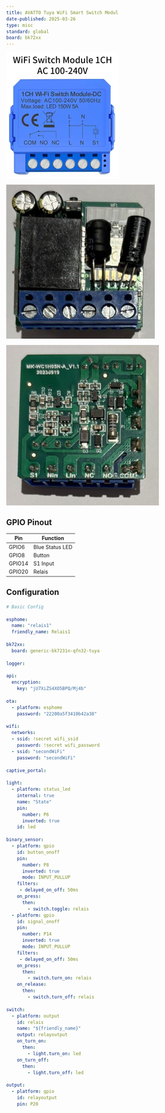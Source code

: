```yaml
---
title: AVATTO Tuya WiFi Smart Switch Modul
date-published: 2025-03-26
type: misc
standard: global
board: bk72xx
---
```


![Product Image](./AVATTOTuyaWiFiSmartSwitch.jpg "Product Image")

![Product front](./Frontside.jpg "Product front image")

![Product back](./Backside.jpg "Product back image")

## GPIO Pinout

| Pin    | Function           |
| ------ | ------------------ |
| GPIO6  | Blue Status LED    |
| GPIO8  | Button             |
| GPIO14 | S1 Input           |
| GPIO20 | Relais             |

## Configuration

```yaml
# Basic Config

esphome:
  name: "relais1"
  friendly_name: Relais1

bk72xx:
  board: generic-bk7231n-qfn32-tuya

logger:

api:
  encryption:
    key: "jU7XiZS4XO5BPQ/Mj4b"

ota:
  - platform: esphome
    password: "22200a5f3410b42a38"

wifi:
  networks:
  - ssid: !secret wifi_ssid
    password: !secret wifi_password
  - ssid: "secondWiFi"
    password: "secondWiFi"

captive_portal:

light:
  - platform: status_led
    internal: true
    name: "State"
    pin:
      number: P6
      inverted: true
    id: led

binary_sensor:
  - platform: gpio
    id: button_onoff
    pin:
      number: P8
      inverted: true
      mode: INPUT_PULLUP
    filters:
     - delayed_on_off: 50ms
    on_press:
      then:
        - switch.toggle: relais
  - platform: gpio
    id: signal_onoff
    pin:
      number: P14
      inverted: true
      mode: INPUT_PULLUP
    filters:
     - delayed_on_off: 50ms
    on_press:
      then:
        - switch.turn_on: relais
    on_release:
      then:
        - switch.turn_off: relais

switch:
  - platform: output
    id: relais
    name: "${friendly_name}"
    output: relayoutput
    on_turn_on:
      then:
        - light.turn_on: led
    on_turn_off:
      then:
        - light.turn_off: led

output:
  - platform: gpio
    id: relayoutput
    pin: P20
```
